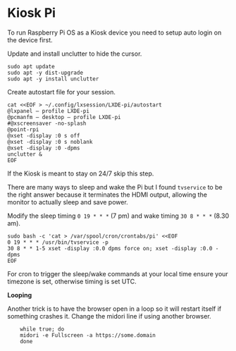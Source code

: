 # Kiosk Pi

To run Raspberry Pi OS as a Kiosk device you need to setup auto login on the device first.

Update and install unclutter to hide the cursor.

```
sudo apt update
sudo apt -y dist-upgrade
sudo apt -y install unclutter
```
Create autostart file for your session.

```
cat <<EOF > ~/.config/lxsession/LXDE-pi/autostart
@lxpanel — profile LXDE-pi
@pcmanfm — desktop — profile LXDE-pi
#@xscreensaver -no-splash
@point-rpi
@xset -display :0 s off
@xset -display :0 s noblank
@xset -display :0 -dpms
unclutter &
EOF
```

If the Kiosk is meant to stay on 24/7 skip this step.

There are many ways to sleep and wake the Pi but I found `tvservice` to be the right answer because it terminates the HDMI output, allowing the monitor to actually sleep and save power.

Modify the sleep timing `0 19 * * *` (7 pm) and wake timing `30 8 * * *` (8.30 am).

```
sudo bash -c 'cat > /var/spool/cron/crontabs/pi' <<EOF
0 19 * * * /usr/bin/tvservice -p
30 8 * * 1-5 xset -display :0.0 dpms force on; xset -display :0.0 -dpms
EOF
```

For cron to trigger the sleep/wake commands at your local time ensure your timezone is set, otherwise timing is set UTC.

**Looping**

Another trick is to have the browser open in a loop so it will restart itself if something crashes it. Change the midori line if using another browser.

```
    while true; do
    midori -e Fullscreen -a https://some.domain
    done
```